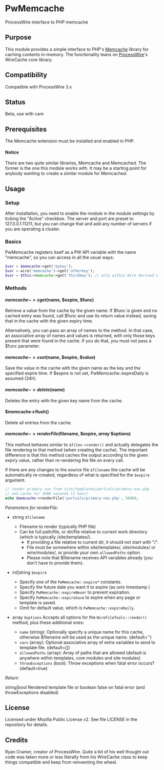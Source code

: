 # PwMemcache
ProcessWire interface to PHP memcache

## Purpose
This module provides a simple interface to PHP's [Memcache](https://www.php.net/manual/de/book.memcache.php) library for caching contents in-memory. The functionality leans on [ProcessWire](https://processwire.com/)'s WireCache core library.

## Compatibility
Compatible with ProcessWire 3.x

## Status
Beta, use with care

## Prerequisites
The Memcache extension must be installed and enabled in PHP.

#### Notice
There are two quite similar libraries, Memcache and Memcache*d*. The former is the one this module works with. It may be a starting point for anybody wanting to create a similar module for Memcache*d*.

## Usage

### Setup

After installation, you need to enable the module in the module settings by ticking the "Active" checkbox. The server and port are preset to 127.0.0.1:11211, but you can change that and add any number of servers if you are operating a cluster.

### Basics

PwMemcache registers itself as a PW API variable with the name "memcache", so you can access in all the usual ways:
```PHP
$var = $memcache->get('mykey');
$var = wire('memcache')->get('otherkey');
$var = $this->memcache->get('thirdkey'); // only within Wire derived classes
```

### Methods

#### $memcache->cget($name, $expire, $func)

Retrieve a value from the cache by the given name. If $func is given and no cached entry was found, call $func and use its return value instead, saving that in the cache with the given expiry time.

Alternatively, you can pass an array of names to the method. In that case, an associative array of names and values is returned, with only those keys present that were found in the cache. If you do that, you must not pass a $func parameter.

#### $memcache->cset($name, $expire, $value)

Save the value in the cache with the given name as the key and the specified expire time. If $expire is not set, PwMemcache::expireDaily is assumed (24h).

#### $memcache->delete($name)

Deletes the entry with the given key name from the cache.

#### $memcache->flush()

Delete all entries from the cache.

#### $memcache->renderFile($filename, $expire, _array_ $options)

This method behaves similar to ```$files->render()``` and actually delegates the file rendering to that method (when creating the cache). The important difference is that this method caches the output according to the given expiry value, rather than re-rendering the file on every call.

If there are any changes to the source file `$filename` the cache will be automatically re-created, regardless of what is specified for the `$expire` argument.

```PHP
// render primary nav from site/templates/partials/primary-nav.php
// and cache for 3600 seconds (1 hour)
echo $memcache->renderFile('partials/primary-nav.php', 3600);
```

*Parameters for renderFile:*

- string `$filename`
  + Filename to render (typically PHP file)
  + Can be full path/file, or dir/file relative to current work directory (which is typically /site/templates/).
	+ If providing a file relative to current dir, it should not start with "/". 
	+ File must be somewhere within site/templates/, site/modules/ or wire/modules/, or provide your own `allowedPaths` option. 
	+ Please note that $filename receives API variables already (you don’t have to provide them).

- int|string `$expire`
	 - Specify one of the `PwMemcache::expire*` constants.
	 - Specify the future date you want it to expire (as unix timestamp )
	 - Specify `PwMemcache::expireNever` to prevent expiration.
	 - Specify `PwMemcache::expireSave` to expire when any page or template is saved.
	 - Omit for default value, which is `PwMemcache::expireDaily`. 

- array `$options`
  Accepts all options for the `WireFileTools::render()` method, plus these additional ones:
    - `name` (string): Optionally specify a unique name for this cache, otherwise $filename will be used as the unique name. (default='')
    - `vars` (array): Optional associative array of extra variables to send to template file. (default=[])
    - `allowedPaths` (array): Array of paths that are allowed (default is anywhere within templates, core modules and site modules)
    - `throwExceptions` (bool): Throw exceptions when fatal error occurs? (default=true)

*Return*

string|bool Rendered template file or boolean false on fatal error (and throwExceptions disabled)

## License

Licensed under Mozilla Public License v2. See file LICENSE in the repository for details.

## Credits

Ryan Cramer, creator of ProcessWire. Quite a bit of his well thought out code was taken more or less literally from his WireCache class to keep things compatible and keep from reinventing the wheel.
    
